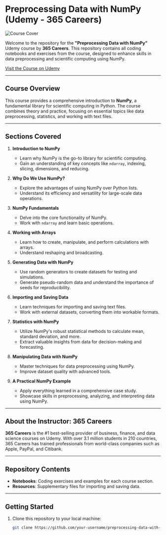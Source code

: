 # Preprocessing Data with NumPy (Udemy - 365 Careers)

![Course Cover](https://media.licdn.com/dms/image/v2/D5612AQHQFbVqDismjA/article-cover_image-shrink_600_2000/article-cover_image-shrink_600_2000/0/1695806526022?e=2147483647&v=beta&t=qpma2RLw_wa3IJCfHOaBROXU88Okd9oTDy4yOlgtu7Q)

Welcome to the repository for the **"Preprocessing Data with NumPy"** Udemy course by **365 Careers**. This repository contains all coding notebooks and exercises from the course, designed to enhance skills in data preprocessing and scientific computing using NumPy.

[Visit the Course on Udemy](https://www.udemy.com/course/preprocessing-data-with-numpy/?couponCode=KEEPLEARNING)

---

## Course Overview

This course provides a comprehensive introduction to **NumPy**, a fundamental library for scientific computing in Python. The course combines theory and practice, focusing on essential topics like data preprocessing, statistics, and working with text files.

---

## Sections Covered

1. **Introduction to NumPy**
   - Learn why NumPy is the go-to library for scientific computing.
   - Gain an understanding of key concepts like `ndarray`, indexing, slicing, dimensions, and reducing.

2. **Why Do We Use NumPy?**
   - Explore the advantages of using NumPy over Python lists.
   - Understand its efficiency and versatility for large-scale data operations.

3. **NumPy Fundamentals**
   - Delve into the core functionality of NumPy.
   - Work with `ndarray` and learn basic operations.

4. **Working with Arrays**
   - Learn how to create, manipulate, and perform calculations with arrays.
   - Understand reshaping and broadcasting.

5. **Generating Data with NumPy**
   - Use random generators to create datasets for testing and simulations.
   - Generate pseudo-random data and understand the importance of seeds for reproducibility.

6. **Importing and Saving Data**
   - Learn techniques for importing and saving text files.
   - Work with external datasets, converting them into workable formats.

7. **Statistics with NumPy**
   - Utilize NumPy's robust statistical methods to calculate mean, standard deviation, and more.
   - Extract valuable insights from data for decision-making and forecasting.

8. **Manipulating Data with NumPy**
   - Master techniques for data preprocessing using NumPy.
   - Improve dataset quality with advanced tools.

9. **A Practical NumPy Example**
   - Apply everything learned in a comprehensive case study.
   - Showcase skills in preprocessing, analyzing, and interpreting data using NumPy.

---

## About the Instructor: 365 Careers

**365 Careers** is the #1 best-selling provider of business, finance, and data science courses on Udemy. With over 3.1 million students in 210 countries, 365 Careers has trained professionals from world-class companies such as Apple, PayPal, and Citibank.

---

## Repository Contents

- **Notebooks**: Coding exercises and examples for each course section.
- **Resources**: Supplementary files for importing and saving data.

---

## Getting Started

1. Clone this repository to your local machine:
   ```bash
   git clone https://github.com/your-username/preprocessing-data-with-numpy.git
